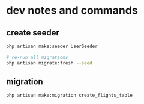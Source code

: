 # dev notes and commands

## create seeder

```bash
php artisan make:seeder UserSeeder

# re-run all migrations
php artisan migrate:fresh --seed
```

## migration

```bash
php artisan make:migration create_flights_table
```
